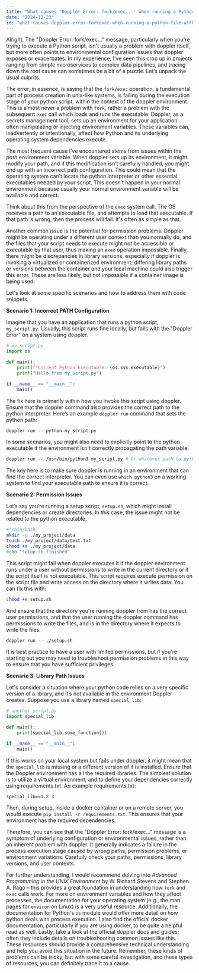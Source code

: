 ```yaml
---
title: "What causes 'Doppler Error: fork/exec...' when running a Python file with Doppler?"
date: "2024-12-23"
id: "what-causes-doppler-error-forkexec-when-running-a-python-file-with-doppler"
---
```


Alright,  The "Doppler Error: fork/exec..." message, particularly when you're trying to execute a Python script, isn't usually a problem with doppler itself, but more often points to environmental configuration issues that doppler exposes or exacerbates. In my experience, I've seen this crop up in projects ranging from simple microservices to complex data pipelines, and tracing down the root cause can sometimes be a bit of a puzzle. Let’s unpack the usual culprits.

The error, in essence, is saying that the `fork/exec` operation, a fundamental part of process creation in unix-like systems, is failing during the execution stage of your python script, within the context of the doppler environment. This is almost never a problem with `fork`, rather a problem with the subsequent `exec` call which loads and runs the executable. Doppler, as a secrets management tool, sets up an environment for your application, often manipulating or injecting environment variables. These variables can, inadvertently or intentionally, affect how Python and its underlying operating system dependencies execute.

The most frequent cause I’ve encountered stems from issues within the *path* environment variable. When doppler sets up its environment, it might modify your path, and if this modification isn’t carefully handled, you might end up with an incorrect path configuration. This could mean that the operating system can’t locate the python interpreter or other essential executables needed by your script. This doesn’t happen in your normal environment because usually your normal environment variable will be available and correct.

Think about this from the perspective of the `exec` system call. The OS receives a path to an executable file, and attempts to load that executable. If that path is wrong, then the process will fail. It's often as simple as that.

Another common issue is the potential for permission problems. Doppler might be operating under a different user context than you normally do, and the files that your script needs to execute might not be accessible or executable by that user, thus making an `exec` operation impossible. Finally, there might be discrepancies in library versions, especially if doppler is invoking a virtualized or containerized environment; differing library paths or versions between the container and your local machine could also trigger this error. These are less likely, but not impossible if a container image is being used.

Let's look at some specific scenarios and how to address them with code snippets.

**Scenario 1: Incorrect PATH Configuration**

Imagine that you have an application that runs a python script, `my_script.py`. Usually, this script runs fine locally, but fails with the "Doppler Error" on a system using doppler.

```python
# my_script.py
import os

def main():
    print(f"Current Python Executable: {os.sys.executable}")
    print("Hello from my_script.py")

if __name__ == "__main__":
    main()

```

The fix here is primarily within how you invoke this script using doppler. Ensure that the doppler command also provides the correct path to the python interpreter. Here’s an example `doppler run` command that sets the python path:

```bash
doppler run -- python my_script.py
```

In some scenarios, you might also need to explicitly point to the python executable if the environment isn't correctly propagating the path variable:

```bash
doppler run -- /usr/bin/python3 my_script.py # Or whatever path to python executable
```

The key here is to make sure doppler is running in an environment that can find the correct interpreter. You can even use `which python3` on a working system to find your executable path to ensure it is correct.

**Scenario 2: Permission Issues**

Let’s say you’re running a setup script, `setup.sh`, which might install dependencies or create directories. In this case, the issue might not be related to the python executable.

```bash
#!/bin/bash
mkdir -p ./my_project/data
touch ./my_project/data/test.txt
chmod +x ./my_project/data
echo "setup.sh finished"
```

This script might fail when doppler executes it if the doppler environment runs under a user without permissions to write in the current directory or if the script itself is not executable. This script requires execute permission on the script file and write access on the directory where it writes data. You can fix this with:

```bash
chmod +x setup.sh
```

And ensure that the directory you're running doppler from has the correct user permissions, and that the user running the doppler command has permissions to write the files, and is in the directory where it expects to write the files.

```bash
doppler run -- ./setup.sh
```

It is best practice to have a user with limited permissions, but if you're starting out you may need to troubleshoot permission problems in this way to ensure that you have sufficient privileges.

**Scenario 3: Library Path Issues**

Let's consider a situation where your python code relies on a very specific version of a library, and it’s not available in the environment Doppler creates. Suppose you use a library named `special_lib`:

```python
# another_script.py
import special_lib

def main():
    print(special_lib.some_function())

if __name__ == "__main__":
    main()

```

If this works on your local system but fails under doppler, it might mean that the `special_lib` is missing or a different version of it is installed. Ensure that the Doppler environment has all the required libraries. The simplest solution is to utilize a virtual environment, and to define your dependencies correctly using requirements.txt. An example requirements.txt:

```
special_lib==1.2.3
```

Then, during setup, inside a docker container or on a remote server, you would execute `pip install -r requirements.txt`. This ensures that your environment has the required dependencies.

Therefore, you can see that the "Doppler Error: fork/exec..." message is a symptom of underlying configuration or environmental issues, rather than an inherent problem with doppler. It generally indicates a failure in the process execution stage caused by wrong paths, permission problems, or environment variations. Carefully check your paths, permissions, library versions, and user contexts.

For further understanding, I would recommend delving into *Advanced Programming in the UNIX Environment* by W. Richard Stevens and Stephen A. Rago – this provides a great foundation in understanding how `fork` and `exec` calls work. For more on environment variables and how they affect processes, the documentation for your operating system (e.g., the man pages for `environ` on Linux) is a very useful resource. Additionally, the documentation for Python's `os` module would offer more detail on how python deals with process execution. I also find the official docker documentation, particularly if you are using docker, to be quite a helpful read as well. Lastly, take a look at the official doppler docs and guides; often they include details on troubleshooting common issues like this. These resources should provide a comprehensive technical understanding and help you avoid this situation in the future. Remember, these kinds of problems can be tricky, but with some careful investigation, and these types of resources, you can definitely trace it to a cause.
